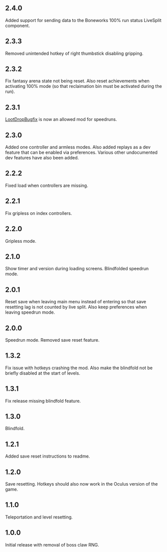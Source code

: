## 2.4.0

Added support for sending data to the Boneworks 100% run status LiveSplit component.


## 2.3.3

Removed unintended hotkey of right thumbstick disabling gripping.

## 2.3.2

Fix fantasy arena state not being reset. Also reset achievements when activating 100% mode (so that reclaimation bin must be activated during the run).

## 2.3.1

[LootDropBugfix](https://boneworks.thunderstore.io/package/jakzo/LootDropBugfix/) is now an allowed mod for speedruns.

## 2.3.0

Added one controller and armless modes. Also added replays as a dev feature that can be enabled via preferences. Various other undocumented dev features have also been added.

## 2.2.2

Fixed load when controllers are missing.

## 2.2.1

Fix gripless on index controllers.

## 2.2.0

Gripless mode.

## 2.1.0

Show timer and version during loading screens. Blindfolded speedrun mode.

## 2.0.1

Reset save when leaving main menu instead of entering so that save resetting lag is not counted by live split. Also keep preferences when leaving speedrun mode.

## 2.0.0

Speedrun mode. Removed save reset feature.

## 1.3.2

Fix issue with hotkeys crashing the mod. Also make the blindfold not be briefly disabled at the start of levels.

## 1.3.1

Fix release missing blindfold feature.

## 1.3.0

Blindfold.

## 1.2.1

Added save reset instructions to readme.

## 1.2.0

Save resetting. Hotkeys should also now work in the Oculus version of the game.

## 1.1.0

Teleportation and level resetting.

## 1.0.0

Initial release with removal of boss claw RNG.
